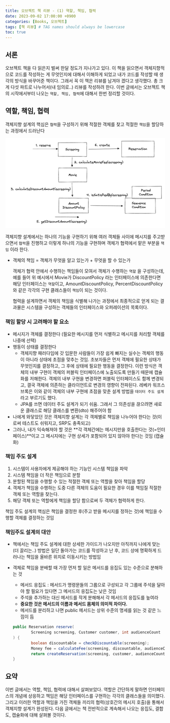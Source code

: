 ```yaml
---
title: 오브젝트 책 리뷰 - (1) 역할, 책임, 협력
date: 2023-09-02 17:00:00 +0900
categories: [Books, 오브젝트]
tags: [책 리뷰] # TAG names should always be lowercase
toc: true
---
```


## 서론
 오브젝트 책을 다 읽은지 벌써 한달 정도가 지나가고 있다. 이 책을 읽으면서 객체지향적으로 코드를 작성하는 게 무엇인지에 대해서 이해하게 되었고 내가 코드를 작성할 때 생각의 방식을 바꾸어준 책이다. 그래서 꼭 이 책은 리뷰를 남겨야 겠다고 생각했다. 총 크게 다섯 파트로 나누어서(내 임의로..) 리뷰를 작성하려 한다. 이번 글에서는 오브젝트 책의 시작에서부터 나오는 `역할, 책임, 협력`에 대해서 한번 정리할 것이다.

## 역할, 책임, 협력
객체지향 설계의 핵심은 `협력`을 구성하기 위해 적절한 객체를 찾고 적절한 `책임`을 할당하는 과정에서 드러난다

![커뮤니케이션 다이어그램 예시](/assets/images/2023-09-02/communication-diagram.png)

객체지향 설계에서는 하나의 기능을 구현하기 위해 여러 객체들 사이에 메시지를 주고받으면서 `협력`을 진행하고 이렇게 하나의 기능을 구현하며 객체가 협력에서 맡은 부분을 `책임` 이라 한다.

- 객체의 책임 = 객체가 무엇을 알고 있는가 + 무엇을 할 수 있는가

  객체가 협력 안에서 수행하는 책임들이 모여서 객체가 수행하는 `역할` 을 구성하는데, 예를 들어 위 예시에서 Movie가 DiscountPolicy 라는 인터페이스에 의존한다면 해당 인터페이스는 `역할`이고, AmountDiscountPolicy, PercentDiscountPolicy 와 같은 각각의 구현 클래스들이 `책임`이 되는 것이다.

  협력을 설계하면서 객체의 책임을 식별해 나가는 과정에서 최종적으로 얻게 되는 결과물은 시스템을 구성하는 객체들의 인터페이스와 오퍼레이션의 목록이다.

### 책임 할당 시 고려해야 할 요소

- 메시지가 객체를 결정한다 (필요한 메시지를 먼저 식별하고 메시지를 처리할 객체를 나중에 선택)
- 행동이 상태를 결정한다
    - 객체지향 패러다임에 갓 입문한 사람들이 가장 쉽게 빠지는 실수는 객체의 행동이 아니라 상태에 초점을 맞추는 것임. 초보자들은 먼저 객체에 필요한 상태가 무엇인지를 결정하고, 그 후에 상태에 필요한 행동을 결정한다. 이런 방식은 객체의 내부 구현이 객체의 퍼블릭 인터페이스에 노출되도록 만들기 때문에 캡슐화를 저해한다. 객체의 내부 구현을 변경하면 퍼블릭 인터페이스도 함께 변경되고, 결국 객체에 의존하는 클라이언트로 변경의 영향이 전파된다. 레베카 워프스브록은 이와 같이 객체의 내부 구현에 초점을 맞춘 설계 방법을 `데이터 주도 설계` 라고 부르기도 했다.
    - JPA를 쓰면 데이터 주도 설계가 되기 쉬움. 그래서 그 의존성을 끊으려면 새로운 클래스로 해당 클래스를 변환(dto) 해주어야 함
- 나에게 와닿았던 것은 객체지향 설계는 각 객체별로 책임을 나누어야 한다는 것(이로써 테스트도 쉬워지고, SRP도 충족되고)
- 그러나, 내가 익숙해져야 할 것은 **각 객체간에는 메시지만을 호출한다는 것(=인터페이스)**이고 그 메시지에는 구현 상세가 포함되어 있지 않아야 한다는 것임 (캡슐화)

### 책임 주도 설계

1. 시스템이 사용자에게 제공해야 하는 기능인 시스템 책임을 파악
2. 시스템 책임을 더 작은 책임으로 분할
3. 분할된 책임을 수행할 수 있는 적절한 객체 또는 역할을 찾아 책임을 할당
4. 객체가 책임을 수행하는 도중 다른 객체의 도움이 필요한 경우 이를 책임질 적절한 객체 또는 역할을 찾는다.
5. 해당 객체 또는 역할에게 책임을 할당 함으로써 두 객체가 협력하게 한다.

책임 주도 설계의 핵심은 책임을 결정한 후(주고 받을 메시지를 정하는 것)에 책임을 수행할 객체를 결정하는 것임

### 책임주도 설계의 대안

- 책에서는 책임 주도 설계에 대한 상세한 가이드가 나오지만 아직까지 나에게 맞는(더 끌리는..) 방법은 일단 돌아가는 코드를 작성하고 난 후, 코드 상에 명확하게 드러나는 책임을 올바른 위치로 이동시키는 방법임
- 객체로 책임을 분배할 때 가장 먼저 할 일은 메서드를 응집도 있는 수준으로 분해하는 것
    - 메서드 응집도 : 메서드가 명령문들의 그룹으로 구성되고 각 그룹에 주석을 달아야 할 필요가 있다면 그 메서드의 응집도는 낮은 것임
    - 주석을 추가하는 대신 메서드를 작게 분해해서 각 메서드의 응집도를 높여라
    - **중요한 것은 메서드의 이름과 메서드 몸체의 의미적 차이다.**
    - 메서드를 분리하고 나면 public 메서드는 상위 수준의 명세를 읽는 것 같은 느낌이 듬
    
    ```java
    public Reservation reserve(
    		Screening screening, Customer customer, int audienceCount
    ) {
    		boolean discountable = checkDiscountable(screening);
    		Money fee = calculateFee(screening, discountable, audienceCount);
    		return createReservation(screening, customer, audienceCount, fee);
    }
    ```

## 요약
 이번 글에서는 역할, 책임, 협력에 대해서 살펴보았다. 역할은 간단하게 말하면 인터페이스의 개념에 상응하고 책임은 해당 인터페이스를 구현하는 각각의 클래스들을 의미했다. 그리고 이러한 역할과 책임을 가진 객체들 끼리의 협력(상호간의 메시지 호출)을 통해서 객체지향 설계가 완성된다. 다음 글에서는 책 전반적으로 계속해서 나오는 응집도, 결합도, 캡슐화에 대해 살펴볼 것이다.
